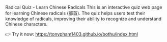 Radical Quiz - Learn Chinese Radicals
This is an interactive quiz web page for learning Chinese radicals (部首). The quiz helps users test their knowledge of radicals, improving their ability to recognize and understand Chinese characters.

👉 Try it now: https://tonypham1403.github.io/bothu/index.html
